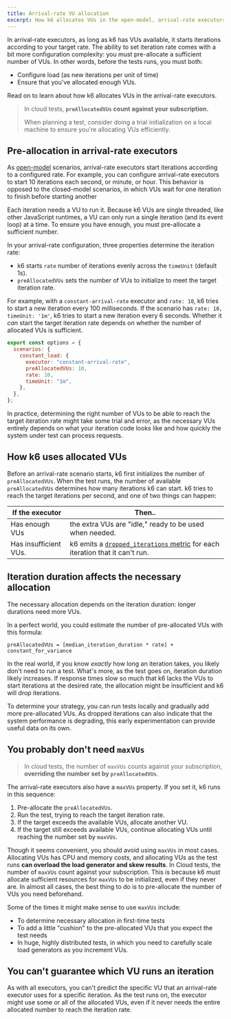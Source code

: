 ```yaml
---
title: Arrival-rate VU allocation
excerpt: How k6 allocates VUs in the open-model, arrival-rate executors
---
```


In arrival-rate executors, as long as k6 has VUs available, it starts iterations according to your target rate.
The ability to set iteration rate comes with a bit more configuration complexity: you must pre-allocate a sufficient number of VUs.
In other words, before the tests runs, you must both:

- Configure load (as new iterations per unit of time)
- Ensure that you've allocated enough VUs.

Read on to learn about how k6 allocates VUs in the arrival-rate executors.

<Blockquote mod="attention" title="">

In cloud tests, **`preAllocatedVUs` count against your subscription.**

When planning a test, consider doing a trial initialization on a local machine to ensure you're allocating VUs efficiently.

</Blockquote>

## Pre-allocation in arrival-rate executors

As [open-model](/using-k6/scenarios/concepts/open-vs-closed/#open-model) scenarios, arrival-rate executors start iterations according to a configured rate.
For example, you can configure arrival-rate executors to start 10 iterations each second, or minute, or hour.
This behavior is opposed to the closed-model scenarios, in which VUs wait for one iteration to finish before starting another

Each iteration needs a VU to run it.
Because k6 VUs are single threaded, like other JavaScript runtimes, a VU can only run a single iteration (and its event loop) at a time.
To ensure you have enough, you must pre-allocate a sufficient number.

In your arrival-rate configuration, three properties determine the iteration rate:

- k6 starts `rate` number of iterations evenly across the `timeUnit` (default 1s).
- `preAllocatedVUs` sets the number of VUs to initialize to meet the target iteration rate.

For example, with a `constant-arrival-rate` executor and `rate: 10`, k6 tries to start a new iteration every 100 milliseconds. If the scenario has `rate: 10, timeUnit: '1m'`, k6 tries to start a new iteration every 6 seconds.
Whether it _can_ start the target iteration rate depends on whether the number of allocated VUs is sufficient.

```javascript
export const options = {
  scenarios: {
    constant_load: {
      executor: "constant-arrival-rate",
      preAllocatedVUs: 10,
      rate: 10,
      timeUnit: "1m",
    },
  },
};
```

In practice, determining the right number of VUs to be able to reach the target iteration rate might take some trial and error,
as the necessary VUs entirely depends on what your iteration code looks like and how quickly the system under test can process requests.


## How k6 uses allocated VUs

Before an arrival-rate scenario starts, k6 first initializes the number of `preAllocatedVUs`.
When the test runs,
the number of available `preAllocatedVUs` determines how many iterations k6 can start.
k6 tries to reach the target iterations per second,
and one of two things can happen:

| If the executor       | Then..                                                                                                                                 |
|-----------------------|----------------------------------------------------------------------------------------------------------------------------------------|
| Has enough VUs        | the extra VUs are "idle," ready to be used when needed.                                                                                |
| Has insufficient VUs. | k6 emits a [`dropped_iterations` metric](/using-k6/scenarios/concepts/dropped-iterations) for each iteration that it can't run. |

## Iteration duration affects the necessary allocation

The necessary allocation depends on the iteration duration:
longer durations need more VUs.

In a perfect world, you could estimate the number of pre-allocated VUs with this formula:

```
preAllocatedVUs = [median_iteration_duration * rate] + constant_for_variance
```

In the real world, if you know _exactly_ how long an iteration takes, you likely don't need to run a test.
What's more, as the test goes on, iteration duration likely increases.
If response times slow so much that k6 lacks the VUs to start iterations at the desired rate,
the allocation might be insufficient and k6 will drop iterations.

To determine your strategy, you can run tests locally and gradually add more pre-allocated VUs.
As dropped iterations can also indicate that the system performance is degrading, this early experimentation can provide useful data on its own.

## You probably don't need `maxVUs`

<Blockquote mod="attention" title="">

In cloud tests, the number of `maxVUs` counts against your subscription,
**overriding the number set by `preAllocatedVUs`**.

</Blockquote>

The arrival-rate executors also have a `maxVUs` property.
If you set it, k6 runs in this sequence:

1. Pre-allocate the `preAllocatedVUs`.
1. Run the test, trying to reach the target iteration rate.
1. If the target exceeds the available VUs, allocate another VU.
1. If the target still exceeds available VUs, continue allocating VUs until reaching the number set by `maxVUs`.

Though it seems convenient, you should avoid using `maxVUs` in most cases.
Allocating VUs has CPU and memory costs, and allocating VUs as the test runs **can overload the load generator and skew results**.
In Cloud tests, the number of `maxVUs` count against your subscription.
This is because k6 must allocate sufficient resources for `maxVUs` to be initialized, even if they never are.
In almost all cases, the best thing to do is to pre-allocate the number of VUs you need beforehand.

Some of the times it might make sense to use `maxVUs` include:

- To determine necessary allocation in first-time tests
- To add a little "cushion" to the pre-allocated VUs that you expect the test needs
- In huge, highly distributed tests, in which you need to carefully scale load generators as you increment VUs.

## You can't guarantee which VU runs an iteration

As with all executors, you can't predict the specific VU that an arrival-rate executor uses for a specific iteration.
As the test runs on, the executor might use some or all of the allocated VUs, even if it never needs the entire allocated number to reach the iteration rate.
